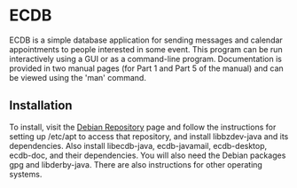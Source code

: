 # ECDB

ECDB is a simple database application for sending messages and
calendar appointments to people interested in some event. This
program can be run interactively using a GUI or as a command-line
program. Documentation is provided in two manual pages (for Part 1
and Part 5 of the manual) and can be viewed using the 'man' command.

## Installation

To install, visit the
[Debian Repository](https://billzaumen.github.io/bzdev/) page and
follow the instructions for setting up /etc/apt to access that
repository, and install libbzdev-java and its dependencies.  Also
install libecdb-java, ecdb-javamail, ecdb-desktop, ecdb-doc,
and their dependencies.
You will also need the Debian packages gpg and libderby-java.
There are also instructions for other operating systems.
